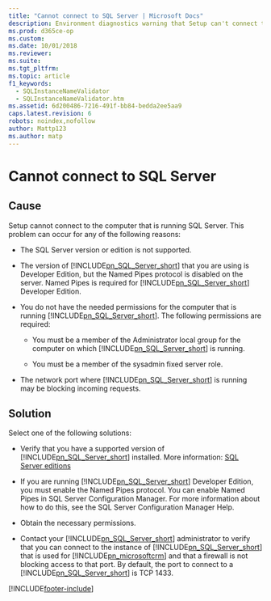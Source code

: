 ```yaml
---
title: "Cannot connect to SQL Server | Microsoft Docs"
description: Environment diagnostics warning that Setup can't connect to SQL Server
ms.prod: d365ce-op
ms.custom: 
ms.date: 10/01/2018
ms.reviewer: 
ms.suite: 
ms.tgt_pltfrm: 
ms.topic: article
f1_keywords: 
  - SQLInstanceNameValidator
  - SQLInstanceNameValidator.htm
ms.assetid: 6d200486-7216-491f-bb84-bedda2ee5aa9
caps.latest.revision: 6
robots: noindex,nofollow
author: Mattp123
ms.author: matp
---
```

# Cannot connect to SQL Server

## Cause
  
 Setup cannot connect to the computer that is running SQL Server. This problem can occur for any of the following reasons:  
  
-   The SQL Server version or edition is not supported. 
  
-   The version of [!INCLUDE[pn_SQL_Server_short](../includes/pn-sql-server-short.md)] that you are using is Developer Edition, but the Named Pipes protocol is disabled on the server. Named Pipes is required for [!INCLUDE[pn_SQL_Server_short](../includes/pn-sql-server-short.md)] Developer Edition.  
  
-   You do not have the needed permissions for the computer that is running [!INCLUDE[pn_SQL_Server_short](../includes/pn-sql-server-short.md)]. The following permissions are required:  
  
    -   You must be a member of the Administrator local group for the computer on which [!INCLUDE[pn_SQL_Server_short](../includes/pn-sql-server-short.md)] is running.  
  
    -   You must be a member of the sysadmin fixed server role.  
  
-   The network port where [!INCLUDE[pn_SQL_Server_short](../includes/pn-sql-server-short.md)] is running may be blocking incoming requests.  
  
 ## Solution
  
 Select one of the following solutions:  
  
-   Verify that you have a supported version of [!INCLUDE[pn_SQL_Server_short](../includes/pn-sql-server-short.md)] installed. More information: [SQL Server editions](../deploy/software-requirements-for-microsoft-dynamics-365-server.md#sql-server-editions)     
  
-   If you are running [!INCLUDE[pn_SQL_Server_short](../includes/pn-sql-server-short.md)] Developer Edition, you must enable the Named Pipes protocol. You can enable Named Pipes in SQL Server Configuration Manager. For more information about how to do this, see the SQL Server Configuration Manager Help.  
  
-   Obtain the necessary permissions.  
  
-   Contact your [!INCLUDE[pn_SQL_Server_short](../includes/pn-sql-server-short.md)] administrator to verify that you can connect to the instance of [!INCLUDE[pn_SQL_Server_short](../includes/pn-sql-server-short.md)] that is used for [!INCLUDE[pn_microsoftcrm](../includes/pn-microsoftcrm.md)] and that a firewall is not blocking access to that port. By default, the port to connect to a [!INCLUDE[pn_SQL_Server_short](../includes/pn-sql-server-short.md)] is TCP 1433.



[!INCLUDE[footer-include](../../../includes/footer-banner.md)]